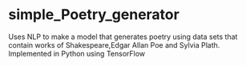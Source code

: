 # simple_Poetry_generator
Uses NLP to make a model that generates poetry using data sets that contain works of Shakespeare,Edgar Allan Poe and Sylvia Plath. Implemented in Python using TensorFlow
